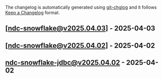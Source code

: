 The changelog is automatically generated using [git-chglog](https://github.com/git-chglog/git-chglog) and it follows [Keep a Changelog](https://keepachangelog.com) format.


<a name="ndc-snowflake@v2025.04.03"></a>
## [ndc-snowflake@v2025.04.03] - 2025-04-03

<a name="ndc-snowflake@v2025.04.02"></a>
## [ndc-snowflake@v2025.04.02] - 2025-04-02

<a name="ndc-snowflake-jdbc@v2025.04.02"></a>
## ndc-snowflake-jdbc@v2025.04.02 - 2025-04-02
